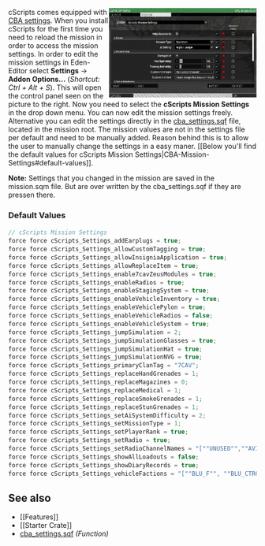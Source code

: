 <img align="right" width="300" height="182" src="https://github.com/7Cav/cScripts/blob/main/resourses/wikigfx/CBA_Mission_Settings.png">cScripts comes equipped with [CBA settings](https://github.com/CBATeam/CBA_A3/wiki/CBA-Settings-System). When you install cScripts for the first time you need to reload the mission in order to access the mission settings. In order to edit the mission settings in Eden-Editor select **Settings** → **Addon Options...** (*Shortcut: Ctrl + Alt + S*). This will open the control panel seen on the picture to the right. Now you need to select the **cScripts Mission Settings** in the drop down menu. You can now edit the mission settings freely. Alternative you can edit the settings directly in the [cba_settings.sqf](https://github.com/7Cav/cScripts/blob/master/cba_settings.sqf) file, located in the mission root. The mission values are not in the settings file per default and need to be manually added. Reason behind this is to allow the user to manually change the settings in a easy maner. [[Below you'll find the default values for cScripts Mission Settings|CBA-Mission-Settings#default-values]].

**Note:** Settings that you changed in the mission are saved in the mission.sqm file. But are over written by the cba_settings.sqf if they are pressen there.

### Default Values
```cpp
// cScripts Mission Settings
force force cScripts_Settings_addEarplugs = true;
force force cScripts_Settings_allowCustomTagging = true;
force force cScripts_Settings_allowInsigniaApplication = true;
force force cScripts_Settings_allowReplaceItem = true;
force force cScripts_Settings_enable7cavZeusModules = true;
force force cScripts_Settings_enableRadios = true;
force force cScripts_Settings_enableStagingSystem = true;
force force cScripts_Settings_enableVehicleInventory = true;
force force cScripts_Settings_enableVehiclePylon = true;
force force cScripts_Settings_enableVehicleRadios = false;
force force cScripts_Settings_enableVehicleSystem = true;
force force cScripts_Settings_jumpSimulation = 2;
force force cScripts_Settings_jumpSimulationGlasses = true;
force force cScripts_Settings_jumpSimulationHat = true;
force force cScripts_Settings_jumpSimulationNVG = true;
force force cScripts_Settings_primaryClanTag = "7CAV";
force force cScripts_Settings_replaceHandGrenades = 1;
force force cScripts_Settings_replaceMagazines = 0;
force force cScripts_Settings_replaceMedical = 1;
force force cScripts_Settings_replaceSmokeGrenades = 1;
force force cScripts_Settings_replaceStunGrenades = 1;
force force cScripts_Settings_setAiSystemDifficulty = 2;
force force cScripts_Settings_setMissionType = 1;
force force cScripts_Settings_setPlayerRank = true;
force force cScripts_Settings_setRadio = true;
force force cScripts_Settings_setRadioChannelNames = "[""UNUSED"",""AVIATION"",""VIKING"",""LANCER"",""BANSHEE"",""SABRE"",""BANDIT"",""MISFIT"",""HAVOC"",""IDF-1"",""IDF-2"",""CAS-1"",""CAS-2"",""GROUND-TO-AIR"",""ATLAS"",""FARP"",""CONVOY"",""ZEUS"",""CAG"",""COMMAND""]";
force force cScripts_Settings_showAllLoadouts = false;
force force cScripts_Settings_showDiaryRecords = true;
force force cScripts_Settings_vehicleFactions = "[""BLU_F"", ""BLU_CTRG_F"", ""BLU_T_F"", ""BLU_USA_7CAV_F"", ""rhs_faction_usaf"", ""rhs_faction_usarmy"", ""rhs_faction_usarmy_d"", ""rhs_faction_usarmy_wd"", ""rhs_faction_usmc"", ""rhs_faction_usmc_d"", ""rhs_faction_usmc_wd"", ""rhs_faction_usn"",""rhs_faction_socom"",""USAF""]";
```

## See also
* [[Features]]
* [[Starter Crate]]
* [cba_settings.sqf](https://github.com/7Cav/cScripts/blob/master/cba_settings.sqf) _(Function)_